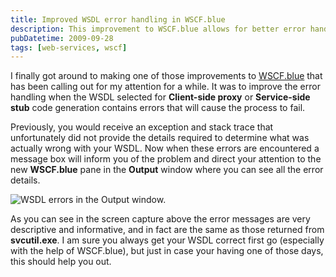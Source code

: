 ```yaml
---
title: Improved WSDL error handling in WSCF.blue
description: This improvement to WSCF.blue allows for better error handling when a WSDL is selected for Client-side proxy or Service-side stub code generation, displaying the errors in a message box and directing users to the WSCF.blue pane in the Output window where they can view all the details.
pubDatetime: 2009-09-28
tags: [web-services, wscf]
---
```


I finally got around to making one of those improvements to [WSCF.blue](http://wscfblue.codeplex.com/) that has been calling out for my attention for a while. It was to improve the error handling when the WSDL selected for **Client-side proxy** or **Service-side stub** code generation contains errors that will cause the process to fail.

Previously, you would receive an exception and stack trace that unfortunately did not provide the details required to determine what was actually wrong with your WSDL. Now when these errors are encountered a message box will inform you of the problem and direct your attention to the new **WSCF.blue** pane in the **Output** window where you can see all the error details.

![WSDL errors in the Output window.](/images/blog/Output-window.png)

As you can see in the screen capture above the error messages are very descriptive and informative, and in fact are the same as those returned from **svcutil.exe**. I am sure you always get your WSDL correct first go (especially with the help of WSCF.blue), but just in case your having one of those days, this should help you out.
